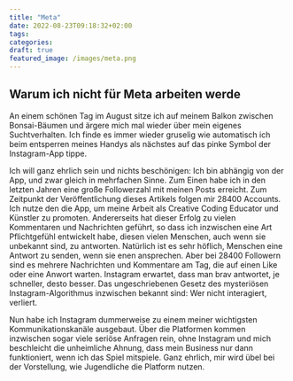 ```yaml
---
title: "Meta"
date: 2022-08-23T09:18:32+02:00
tags:
categories:
draft: true
featured_image: /images/meta.png
---
```

## Warum ich nicht für Meta arbeiten werde

An einem schönen Tag im August sitze ich auf meinem Balkon zwischen Bonsai-Bäumen und ärgere mich mal wieder über mein eigenes Suchtverhalten. Ich finde es immer wieder gruselig wie automatisch ich beim entsperren meines Handys als nächstes auf das pinke Symbol der Instagram-App tippe. 

Ich will ganz ehrlich sein und nichts beschönigen: Ich bin abhängig von der App, und zwar gleich in mehrfachen Sinne. Zum Einen habe ich in den letzten Jahren eine große Followerzahl mit meinen Posts erreicht. Zum Zeitpunkt der Veröffentlichung dieses Artikels folgen mir 28400 Accounts. Ich nutze den die App, um meine Arbeit als Creative Coding Educator und Künstler zu promoten. Andererseits hat dieser Erfolg zu vielen Kommentaren und Nachrichten geführt, so dass ich inzwischen eine Art Pflichtgefühl entwickelt habe, diesen vielen Menschen, auch wenn sie unbekannt sind, zu antworten. Natürlich ist es sehr höflich, Menschen eine Antwort zu senden, wenn sie enen ansprechen. Aber bei 28400 Followern sind es mehrere Nachrichten und Kommentare am Tag, die auf einen Like oder eine Anwort warten. Instagram erwartet, dass man brav antwortet, je schneller, desto besser. Das ungeschriebenen Gesetz des mysteriösen Instagram-Algorithmus inzwischen bekannt sind: Wer nicht interagiert, verliert. 

 Nun habe ich Instagram dummerweise zu einem meiner wichtigsten Kommunikationskanäle ausgebaut. Über die Platformen kommen inzwischen sogar viele seriöse Anfragen rein, ohne Instagram und mich beschleicht die unheimliche Ahnung, dass mein Business nur dann funktioniert, wenn ich das Spiel mitspiele. Ganz ehrlich, mir wird übel bei der Vorstellung, wie Jugendliche die Platform nutzen. 



